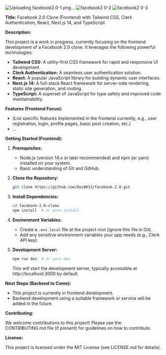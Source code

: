 
![Uploading facebook2.0-1.png…]()
![facebook2 0-2](https://github.com/Dev8013/facebook-2.0/assets/157282384/3a573eda-80f2-46cb-8fda-290ded60eea1)
![facebook2 0-3](https://github.com/Dev8013/facebook-2.0/assets/157282384/71c5678f-0c3f-4a1e-8d3e-8681a837d8ad)

**Title:** Facebook 2.0 Clone (Frontend) with Tailwind CSS, Clerk Authentication, React, Next.js 14, and TypeScript

**Description:**

This project is a work in progress, currently focusing on the frontend development of a Facebook 2.0 clone. It leverages the following powerful technologies:

- **Tailwind CSS:** A utility-first CSS framework for rapid and responsive UI development.
- **Clerk Authentication:** A seamless user authentication solution.
- **React:** A popular JavaScript library for building dynamic user interfaces.
- **Next.js 14:** A full-stack React framework for server-side rendering, static site generation, and routing.
- **TypeScript:** A superset of JavaScript for type safety and improved code maintainability.

**Features (Frontend Focus):**

- (List specific features implemented in the frontend currently, e.g., user registration, login, profile pages, basic post creation, etc.)
- ...

**Getting Started (Frontend):**

1. **Prerequisites:**
   - Node.js (version 14.x or later recommended) and npm (or yarn) installed on your system.
   - Basic understanding of Git and GitHub.

2. **Clone the Repository:**
   ```bash
   git clone https://github.com/Dev8013/facebook-2.0.git
   ```

3. **Install Dependencies:**
   ```bash
   cd facebook-2.0-clone
   npm install  # or yarn install
   ```

4. **Environment Variables:**
   - Create a `.env.local` file at the project root (ignore this file in Git).
   - Add any sensitive environment variables your app needs (e.g., Clerk API key).

5. **Development Server:**
   ```bash
   npm run dev  # or yarn dev
   ```
   This will start the development server, typically accessible at http://localhost:3000 by default.

**Next Steps (Backend to Come):**

- This project is currently in frontend development.
- Backend development using a suitable framework or service will be added in the future.

**Contributing:**

We welcome contributions to this project! Please see the CONTRIBUTING.md file (if present) for guidelines on how to contribute.

**License:**

This project is licensed under the MIT License (see LICENSE.md for details).

